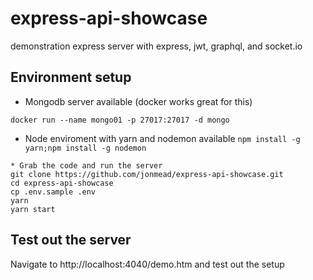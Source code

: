 # express-api-showcase
demonstration express server with express, jwt, graphql, and socket.io

## Environment setup
* Mongodb server available (docker works great for this)

```docker run --name mongo01 -p 27017:27017 -d mongo ```
* Node enviroment with yarn and nodemon available
```npm install -g yarn;npm install -g nodemon```
```
* Grab the code and run the server
git clone https://github.com/jonmead/express-api-showcase.git
cd express-api-showcase
cp .env.sample .env
yarn
yarn start
```

## Test out the server
Navigate to http://localhost:4040/demo.htm and test out the setup
